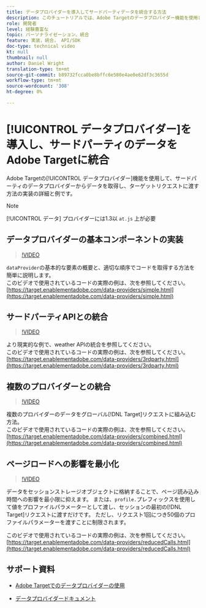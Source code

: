 ```yaml
---
title: データプロバイダーを導入してサードパーティデータを統合する方法
description: このチュートリアルでは、Adobe Targetのデータプロバイダー機能を使用して、サードパーティのデータプロバイダーからデータを取得し、ターゲットリクエストに渡す方法の詳細と例を示します。
role: 開発者
level: 経験豊富な
topic: パーソナライゼーション、統合
feature: 実装，統合， API/SDK
doc-type: technical video
kt: null
thumbnail: null
author: Daniel Wright
translation-type: tm+mt
source-git-commit: b89732fcca0be8bffc6e580e4ae0e62df3c3655d
workflow-type: tm+mt
source-wordcount: '308'
ht-degree: 0%

---
```



# [!UICONTROL データプロバイダー]を導入し、サードパーティのデータをAdobe Targetに統合

Adobe Targetの[!UICONTROL データプロバイダー]機能を使用して、サードパーティのデータプロバイダーからデータを取得し、ターゲットリクエストに渡す方法の実装の詳細と例です。

>[!NOTE]
>
>[!UICONTROL データ] プロバイダーには1.3以 `at.js` 上が必要

## データプロバイダーの基本コンポーネントの実装

>[!VIDEO](https://video.tv.adobe.com/v/22348/?quality=12)

`dataProvider`の基本的な要素の概要と、適切な順序でコードを取得する方法を簡単に説明します。\
このビデオで使用されているコードの実際の例は、次を参照してください。
[https://target.enablementadobe.com/data-providers/simple.html](https://target.enablementadobe.com/data-providers/simple.html)

## サードパーティAPIとの統合

>[!VIDEO](https://video.tv.adobe.com/v/22345/)

より現実的な例で、weather APIの統合を参照してください。\
このビデオで使用されているコードの実際の例は、次を参照してください。
[https://target.enablementadobe.com/data-providers/3rdparty.html](https://target.enablementadobe.com/data-providers/3rdparty.html)

## 複数のプロバイダーとの統合

>[!VIDEO](https://video.tv.adobe.com/v/22346/)

複数のプロバイダーのデータをグローバル[!DNL Target]リクエストに組み込む方法。\
このビデオで使用されているコードの実際の例は、次を参照してください。
[https://target.enablementadobe.com/data-providers/combined.html](https://target.enablementadobe.com/data-providers/combined.html)

## ページロードへの影響を最小化

>[!VIDEO](https://video.tv.adobe.com/v/22347/)

データをセッションストレージオブジェクトに格納することで、ページ読み込み時間への影響を最小限に抑えます。 または、`profile.`プレフィックスを使用して値をプロファイルパラメーターとして渡し、セッションの最初の[!DNL Target]リクエストに渡すだけです。 ただし、リクエスト1回につき50個のプロファイルパラメーターを渡すことに制限されます。

このビデオで使用されているコードの実際の例は、次を参照してください。[https://target.enablementadobe.com/data-providers/reducedCalls.html](https://target.enablementadobe.com/data-providers/reducedCalls.html)

## サポート資料

* [Adobe Targetでのデータプロバイダーの使用](use-data-providers-to-integrate-third-party-data.md)

* [データプロバイダードキュメント](https://docs.adobe.com/content/help/en/target/using/implement-target/client-side/functions-overview/targetgobalsettings.html#data-providers)